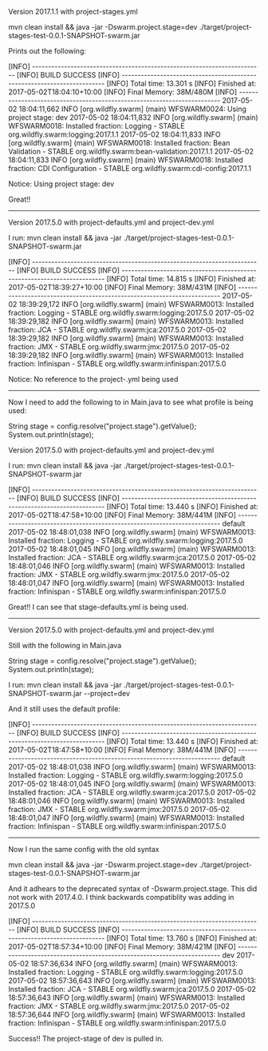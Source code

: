 Version 2017.1.1 with project-stages.yml

mvn clean install && java -jar -Dswarm.project.stage=dev ./target/project-stages-test-0.0.1-SNAPSHOT-swarm.jar

Prints out the following:


[INFO] ------------------------------------------------------------------------
[INFO] BUILD SUCCESS
[INFO] ------------------------------------------------------------------------
[INFO] Total time: 13.301 s
[INFO] Finished at: 2017-05-02T18:04:10+10:00
[INFO] Final Memory: 38M/480M
[INFO] ------------------------------------------------------------------------
2017-05-02 18:04:11,662 INFO  [org.wildfly.swarm] (main) WFSWARM0024: Using project stage: dev
2017-05-02 18:04:11,832 INFO  [org.wildfly.swarm] (main) WFSWARM0018: Installed fraction:                  Logging - STABLE          org.wildfly.swarm:logging:2017.1.1
2017-05-02 18:04:11,833 INFO  [org.wildfly.swarm] (main) WFSWARM0018: Installed fraction:          Bean Validation - STABLE          org.wildfly.swarm:bean-validation:2017.1.1
2017-05-02 18:04:11,833 INFO  [org.wildfly.swarm] (main) WFSWARM0018: Installed fraction:        CDI Configuration - STABLE          org.wildfly.swarm:cdi-config:2017.1.1


Notice:
Using project stage: dev

Great!!

--------------------------------------------------------------------------------------


Version 2017.5.0 with project-defaults.yml and project-dev.yml

I run:
mvn clean install && java -jar ./target/project-stages-test-0.0.1-SNAPSHOT-swarm.jar



[INFO] ------------------------------------------------------------------------
[INFO] BUILD SUCCESS
[INFO] ------------------------------------------------------------------------
[INFO] Total time: 14.815 s
[INFO] Finished at: 2017-05-02T18:39:27+10:00
[INFO] Final Memory: 38M/431M
[INFO] ------------------------------------------------------------------------
2017-05-02 18:39:29,172 INFO  [org.wildfly.swarm] (main) WFSWARM0013: Installed fraction:                  Logging - STABLE          org.wildfly.swarm:logging:2017.5.0
2017-05-02 18:39:29,182 INFO  [org.wildfly.swarm] (main) WFSWARM0013: Installed fraction:                      JCA - STABLE          org.wildfly.swarm:jca:2017.5.0
2017-05-02 18:39:29,182 INFO  [org.wildfly.swarm] (main) WFSWARM0013: Installed fraction:                      JMX - STABLE          org.wildfly.swarm:jmx:2017.5.0
2017-05-02 18:39:29,182 INFO  [org.wildfly.swarm] (main) WFSWARM0013: Installed fraction:               Infinispan - STABLE          org.wildfly.swarm:infinispan:2017.5.0



Notice:
No reference to the project-<stage>.yml being used

--------------------------------------------------------------------------------------

Now I need to add the following to in Main.java to see what profile is being used:

String stage = config.resolve("project.stage").getValue();
System.out.println(stage);

Version 2017.5.0 with project-defaults.yml and project-dev.yml

I run:
mvn clean install && java -jar ./target/project-stages-test-0.0.1-SNAPSHOT-swarm.jar


[INFO] ------------------------------------------------------------------------
[INFO] BUILD SUCCESS
[INFO] ------------------------------------------------------------------------
[INFO] Total time: 13.440 s
[INFO] Finished at: 2017-05-02T18:47:58+10:00
[INFO] Final Memory: 38M/441M
[INFO] ------------------------------------------------------------------------
default
2017-05-02 18:48:01,038 INFO  [org.wildfly.swarm] (main) WFSWARM0013: Installed fraction:                  Logging - STABLE          org.wildfly.swarm:logging:2017.5.0
2017-05-02 18:48:01,045 INFO  [org.wildfly.swarm] (main) WFSWARM0013: Installed fraction:                      JCA - STABLE          org.wildfly.swarm:jca:2017.5.0
2017-05-02 18:48:01,046 INFO  [org.wildfly.swarm] (main) WFSWARM0013: Installed fraction:                      JMX - STABLE          org.wildfly.swarm:jmx:2017.5.0
2017-05-02 18:48:01,047 INFO  [org.wildfly.swarm] (main) WFSWARM0013: Installed fraction:               Infinispan - STABLE          org.wildfly.swarm:infinispan:2017.5.0

Great!! I can see that stage-defaults.yml is being used.


--------------------------------------------------------------------------------------


Version 2017.5.0 with project-defaults.yml and project-dev.yml 

Still with the following in Main.java 

String stage = config.resolve("project.stage").getValue();
System.out.println(stage);

I run:
mvn clean install && java -jar ./target/project-stages-test-0.0.1-SNAPSHOT-swarm.jar --project=dev

And it still uses the default profile:

[INFO] ------------------------------------------------------------------------
[INFO] BUILD SUCCESS
[INFO] ------------------------------------------------------------------------
[INFO] Total time: 13.440 s
[INFO] Finished at: 2017-05-02T18:47:58+10:00
[INFO] Final Memory: 38M/441M
[INFO] ------------------------------------------------------------------------
default
2017-05-02 18:48:01,038 INFO  [org.wildfly.swarm] (main) WFSWARM0013: Installed fraction:                  Logging - STABLE          org.wildfly.swarm:logging:2017.5.0
2017-05-02 18:48:01,045 INFO  [org.wildfly.swarm] (main) WFSWARM0013: Installed fraction:                      JCA - STABLE          org.wildfly.swarm:jca:2017.5.0
2017-05-02 18:48:01,046 INFO  [org.wildfly.swarm] (main) WFSWARM0013: Installed fraction:                      JMX - STABLE          org.wildfly.swarm:jmx:2017.5.0
2017-05-02 18:48:01,047 INFO  [org.wildfly.swarm] (main) WFSWARM0013: Installed fraction:               Infinispan - STABLE          org.wildfly.swarm:infinispan:2017.5.0




--------------------------------------------------------------------------------------


Now I run the same config with the old syntax

mvn clean install && java -jar -Dswarm.project.stage=dev ./target/project-stages-test-0.0.1-SNAPSHOT-swarm.jar


And it adhears to the deprecated syntax of -Dswarm.project.stage. This did not work with 2017.4.0. I think backwards compatiblity was adding in 2017.5.0

[INFO] ------------------------------------------------------------------------
[INFO] BUILD SUCCESS
[INFO] ------------------------------------------------------------------------
[INFO] Total time: 13.760 s
[INFO] Finished at: 2017-05-02T18:57:34+10:00
[INFO] Final Memory: 38M/421M
[INFO] ------------------------------------------------------------------------
dev
2017-05-02 18:57:36,634 INFO  [org.wildfly.swarm] (main) WFSWARM0013: Installed fraction:                  Logging - STABLE          org.wildfly.swarm:logging:2017.5.0
2017-05-02 18:57:36,643 INFO  [org.wildfly.swarm] (main) WFSWARM0013: Installed fraction:                      JCA - STABLE          org.wildfly.swarm:jca:2017.5.0
2017-05-02 18:57:36,643 INFO  [org.wildfly.swarm] (main) WFSWARM0013: Installed fraction:                      JMX - STABLE          org.wildfly.swarm:jmx:2017.5.0
2017-05-02 18:57:36,644 INFO  [org.wildfly.swarm] (main) WFSWARM0013: Installed fraction:               Infinispan - STABLE          org.wildfly.swarm:infinispan:2017.5.0


Success!! The project-stage of dev is pulled in.

